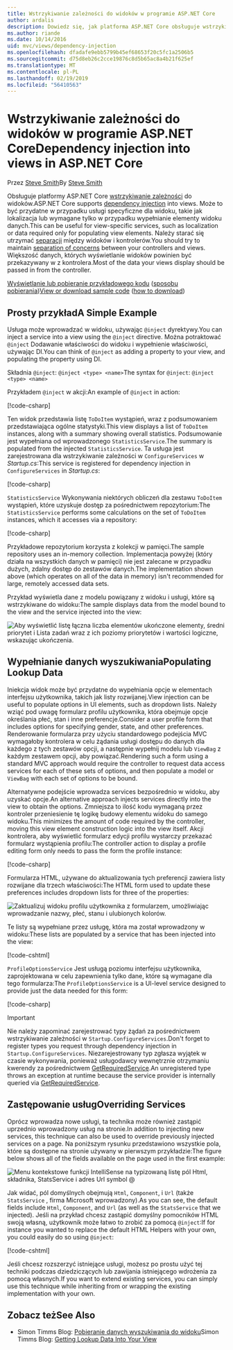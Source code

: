 ```yaml
---
title: Wstrzykiwanie zależności do widoków w programie ASP.NET Core
author: ardalis
description: Dowiedz się, jak platforma ASP.NET Core obsługuje wstrzykiwanie zależności do widoków MVC.
ms.author: riande
ms.date: 10/14/2016
uid: mvc/views/dependency-injection
ms.openlocfilehash: dfadafe9ebb5799b45ef68653f20c5fc1a2506b5
ms.sourcegitcommit: d75d8eb26c2cce19876c8d5b65ac8a4b21f625ef
ms.translationtype: MT
ms.contentlocale: pl-PL
ms.lasthandoff: 02/19/2019
ms.locfileid: "56410563"
---
```

# <a name="dependency-injection-into-views-in-aspnet-core"></a><span data-ttu-id="e152e-103">Wstrzykiwanie zależności do widoków w programie ASP.NET Core</span><span class="sxs-lookup"><span data-stu-id="e152e-103">Dependency injection into views in ASP.NET Core</span></span>

<span data-ttu-id="e152e-104">Przez [Steve Smith](https://ardalis.com/)</span><span class="sxs-lookup"><span data-stu-id="e152e-104">By [Steve Smith](https://ardalis.com/)</span></span>

<span data-ttu-id="e152e-105">Obsługuje platformy ASP.NET Core [wstrzykiwanie zależności](xref:fundamentals/dependency-injection) do widoków.</span><span class="sxs-lookup"><span data-stu-id="e152e-105">ASP.NET Core supports [dependency injection](xref:fundamentals/dependency-injection) into views.</span></span> <span data-ttu-id="e152e-106">Może to być przydatne w przypadku usługi specyficzne dla widoku, takie jak lokalizacja lub wymagane tylko w przypadku wypełnianie elementy widoku danych.</span><span class="sxs-lookup"><span data-stu-id="e152e-106">This can be useful for view-specific services, such as localization or data required only for populating view elements.</span></span> <span data-ttu-id="e152e-107">Należy starać się utrzymać [separacji](/dotnet/standard/modern-web-apps-azure-architecture/architectural-principles#separation-of-concerns) między widoków i kontrolerów.</span><span class="sxs-lookup"><span data-stu-id="e152e-107">You should try to maintain [separation of concerns](/dotnet/standard/modern-web-apps-azure-architecture/architectural-principles#separation-of-concerns) between your controllers and views.</span></span> <span data-ttu-id="e152e-108">Większość danych, których wyświetlanie widoków powinien być przekazywany w z kontrolera.</span><span class="sxs-lookup"><span data-stu-id="e152e-108">Most of the data your views display should be passed in from the controller.</span></span>

<span data-ttu-id="e152e-109">[Wyświetlanie lub pobieranie przykładowego kodu](https://github.com/aspnet/Docs/tree/master/aspnetcore/mvc/views/dependency-injection/sample) ([sposobu pobierania](xref:index#how-to-download-a-sample))</span><span class="sxs-lookup"><span data-stu-id="e152e-109">[View or download sample code](https://github.com/aspnet/Docs/tree/master/aspnetcore/mvc/views/dependency-injection/sample) ([how to download](xref:index#how-to-download-a-sample))</span></span>

## <a name="a-simple-example"></a><span data-ttu-id="e152e-110">Prosty przykład</span><span class="sxs-lookup"><span data-stu-id="e152e-110">A Simple Example</span></span>

<span data-ttu-id="e152e-111">Usługa może wprowadzać w widoku, używając `@inject` dyrektywy.</span><span class="sxs-lookup"><span data-stu-id="e152e-111">You can inject a service into a view using the `@inject` directive.</span></span> <span data-ttu-id="e152e-112">Można potraktować `@inject` Dodawanie właściwości do widoku i wypełnienie właściwości, używając DI.</span><span class="sxs-lookup"><span data-stu-id="e152e-112">You can think of `@inject` as adding a property to your view, and populating the property using DI.</span></span>

<span data-ttu-id="e152e-113">Składnia `@inject`: `@inject <type> <name>`</span><span class="sxs-lookup"><span data-stu-id="e152e-113">The syntax for `@inject`: `@inject <type> <name>`</span></span>

<span data-ttu-id="e152e-114">Przykładem `@inject` w akcji:</span><span class="sxs-lookup"><span data-stu-id="e152e-114">An example of `@inject` in action:</span></span>

[!code-csharp[](../../mvc/views/dependency-injection/sample/src/ViewInjectSample/Views/ToDo/Index.cshtml?highlight=4,5,15,16,17)]

<span data-ttu-id="e152e-115">Ten widok przedstawia listę `ToDoItem` wystąpień, wraz z podsumowaniem przedstawiająca ogólne statystyki.</span><span class="sxs-lookup"><span data-stu-id="e152e-115">This view displays a list of `ToDoItem` instances, along with a summary showing overall statistics.</span></span> <span data-ttu-id="e152e-116">Podsumowanie jest wypełniana od wprowadzonego `StatisticsService`.</span><span class="sxs-lookup"><span data-stu-id="e152e-116">The summary is populated from the injected `StatisticsService`.</span></span> <span data-ttu-id="e152e-117">Ta usługa jest zarejestrowana dla wstrzykiwanie zależności w `ConfigureServices` w *Startup.cs*:</span><span class="sxs-lookup"><span data-stu-id="e152e-117">This service is registered for dependency injection in `ConfigureServices` in *Startup.cs*:</span></span>

[!code-csharp[](../../mvc/views/dependency-injection/sample/src/ViewInjectSample/Startup.cs?highlight=6,7&range=15-22)]

<span data-ttu-id="e152e-118">`StatisticsService` Wykonywania niektórych obliczeń dla zestawu `ToDoItem` wystąpień, które uzyskuje dostęp za pośrednictwem repozytorium:</span><span class="sxs-lookup"><span data-stu-id="e152e-118">The `StatisticsService` performs some calculations on the set of `ToDoItem` instances, which it accesses via a repository:</span></span>

[!code-csharp[](../../mvc/views/dependency-injection/sample/src/ViewInjectSample/Model/Services/StatisticsService.cs?highlight=15,20,25)]

<span data-ttu-id="e152e-119">Przykładowe repozytorium korzysta z kolekcji w pamięci.</span><span class="sxs-lookup"><span data-stu-id="e152e-119">The sample repository uses an in-memory collection.</span></span> <span data-ttu-id="e152e-120">Implementacja powyżej (który działa na wszystkich danych w pamięci) nie jest zalecane w przypadku dużych, zdalny dostęp do zestawów danych.</span><span class="sxs-lookup"><span data-stu-id="e152e-120">The implementation shown above (which operates on all of the data in memory) isn't recommended for large, remotely accessed data sets.</span></span>

<span data-ttu-id="e152e-121">Przykład wyświetla dane z modelu powiązany z widoku i usługi, które są wstrzykiwane do widoku:</span><span class="sxs-lookup"><span data-stu-id="e152e-121">The sample displays data from the model bound to the view and the service injected into the view:</span></span>

![Aby wyświetlić listę łączna liczba elementów ukończone elementy, średni priorytet i Lista zadań wraz z ich poziomy priorytetów i wartości logiczne, wskazując ukończenia.](dependency-injection/_static/screenshot.png)

## <a name="populating-lookup-data"></a><span data-ttu-id="e152e-123">Wypełnianie danych wyszukiwania</span><span class="sxs-lookup"><span data-stu-id="e152e-123">Populating Lookup Data</span></span>

<span data-ttu-id="e152e-124">Iniekcja widok może być przydatne do wypełniania opcje w elementach interfejsu użytkownika, takich jak listy rozwijanej.</span><span class="sxs-lookup"><span data-stu-id="e152e-124">View injection can be useful to populate options in UI elements, such as dropdown lists.</span></span> <span data-ttu-id="e152e-125">Należy wziąć pod uwagę formularz profilu użytkownika, która obejmuje opcje określania płeć, stan i inne preferencje.</span><span class="sxs-lookup"><span data-stu-id="e152e-125">Consider a user profile form that includes options for specifying gender, state, and other preferences.</span></span> <span data-ttu-id="e152e-126">Renderowanie formularza przy użyciu standardowego podejścia MVC wymagałoby kontrolera w celu żądania usługi dostępu do danych dla każdego z tych zestawów opcji, a następnie wypełnij modelu lub `ViewBag` z każdym zestawem opcji, aby powiązać.</span><span class="sxs-lookup"><span data-stu-id="e152e-126">Rendering such a form using a standard MVC approach would require the controller to request data access services for each of these sets of options, and then populate a model or `ViewBag` with each set of options to be bound.</span></span>

<span data-ttu-id="e152e-127">Alternatywne podejście wprowadza services bezpośrednio w widoku, aby uzyskać opcje.</span><span class="sxs-lookup"><span data-stu-id="e152e-127">An alternative approach injects services directly into the view to obtain the options.</span></span> <span data-ttu-id="e152e-128">Zmniejsza to ilość kodu wymaganą przez kontroler przeniesienie tę logikę budowy elementu widoku do samego widoku.</span><span class="sxs-lookup"><span data-stu-id="e152e-128">This minimizes the amount of code required by the controller, moving this view element construction logic into the view itself.</span></span> <span data-ttu-id="e152e-129">Akcji kontrolera, aby wyświetlić formularz edycji profilu wystarczy przekazać formularz wystąpienia profilu:</span><span class="sxs-lookup"><span data-stu-id="e152e-129">The controller action to display a profile editing form only needs to pass the form the profile instance:</span></span>

[!code-csharp[](../../mvc/views/dependency-injection/sample/src/ViewInjectSample/Controllers/ProfileController.cs?highlight=9,19)]

<span data-ttu-id="e152e-130">Formularza HTML, używane do aktualizowania tych preferencji zawiera listy rozwijane dla trzech właściwości:</span><span class="sxs-lookup"><span data-stu-id="e152e-130">The HTML form used to update these preferences includes dropdown lists for three of the properties:</span></span>

![Zaktualizuj widoku profilu użytkownika z formularzem, umożliwiając wprowadzanie nazwy, płeć, stanu i ulubionych kolorów.](dependency-injection/_static/updateprofile.png)

<span data-ttu-id="e152e-132">Te listy są wypełniane przez usługę, która ma został wprowadzony w widoku:</span><span class="sxs-lookup"><span data-stu-id="e152e-132">These lists are populated by a service that has been injected into the view:</span></span>

[!code-cshtml[](../../mvc/views/dependency-injection/sample/src/ViewInjectSample/Views/Profile/Index.cshtml?highlight=4,16,17,21,22,26,27)]

<span data-ttu-id="e152e-133">`ProfileOptionsService` Jest usługą poziomu interfejsu użytkownika, zaprojektowana w celu zapewnienia tylko dane, które są wymagane dla tego formularza:</span><span class="sxs-lookup"><span data-stu-id="e152e-133">The `ProfileOptionsService` is a UI-level service designed to provide just the data needed for this form:</span></span>

[!code-csharp[](../../mvc/views/dependency-injection/sample/src/ViewInjectSample/Model/Services/ProfileOptionsService.cs?highlight=7,13,24)]

> [!IMPORTANT]
> <span data-ttu-id="e152e-134">Nie należy zapominać zarejestrować typy żądań za pośrednictwem wstrzykiwanie zależności w `Startup.ConfigureServices`.</span><span class="sxs-lookup"><span data-stu-id="e152e-134">Don't forget to register types you request through dependency injection in `Startup.ConfigureServices`.</span></span> <span data-ttu-id="e152e-135">Niezarejestrowany typ zgłasza wyjątek w czasie wykonywania, ponieważ usługodawcy wewnętrznie otrzymaniu kwerendy za pośrednictwem [GetRequiredService](/dotnet/api/microsoft.extensions.dependencyinjection.serviceproviderserviceextensions.getrequiredservice).</span><span class="sxs-lookup"><span data-stu-id="e152e-135">An unregistered type throws an exception at runtime because the service provider is internally queried via [GetRequiredService](/dotnet/api/microsoft.extensions.dependencyinjection.serviceproviderserviceextensions.getrequiredservice).</span></span>

## <a name="overriding-services"></a><span data-ttu-id="e152e-136">Zastępowanie usług</span><span class="sxs-lookup"><span data-stu-id="e152e-136">Overriding Services</span></span>

<span data-ttu-id="e152e-137">Oprócz wprowadza nowe usługi, ta technika może również zastąpić uprzednio wprowadzony usług na stronie.</span><span class="sxs-lookup"><span data-stu-id="e152e-137">In addition to injecting new services, this technique can also be used to override previously injected services on a page.</span></span> <span data-ttu-id="e152e-138">Na poniższym rysunku przedstawiono wszystkie pola, które są dostępne na stronie używany w pierwszym przykładzie:</span><span class="sxs-lookup"><span data-stu-id="e152e-138">The figure below shows all of the fields available on the page used in the first example:</span></span>

![Menu kontekstowe funkcji IntelliSense na typizowaną listę pól Html, składnika, StatsService i adres Url symbol @](dependency-injection/_static/razor-fields.png)

<span data-ttu-id="e152e-140">Jak widać, pól domyślnych obejmują `Html`, `Component`, i `Url` (także `StatsService` , firma Microsoft wprowadzony).</span><span class="sxs-lookup"><span data-stu-id="e152e-140">As you can see, the default fields include `Html`, `Component`, and `Url` (as well as the `StatsService` that we injected).</span></span> <span data-ttu-id="e152e-141">Jeśli na przykład chcesz zastąpić domyślny pomocników HTML swoją własną, użytkownik może łatwo to zrobić za pomocą `@inject`:</span><span class="sxs-lookup"><span data-stu-id="e152e-141">If for instance you wanted to replace the default HTML Helpers with your own, you could easily do so using `@inject`:</span></span>

[!code-cshtml[](../../mvc/views/dependency-injection/sample/src/ViewInjectSample/Views/Helper/Index.cshtml?highlight=3,11)]

<span data-ttu-id="e152e-142">Jeśli chcesz rozszerzyć istniejące usługi, możesz po prostu użyć tej techniki podczas dziedziczących lub zawijania istniejącego wdrożenia za pomocą własnych.</span><span class="sxs-lookup"><span data-stu-id="e152e-142">If you want to extend existing services, you can simply use this technique while inheriting from or wrapping the existing implementation with your own.</span></span>

## <a name="see-also"></a><span data-ttu-id="e152e-143">Zobacz też</span><span class="sxs-lookup"><span data-stu-id="e152e-143">See Also</span></span>

* <span data-ttu-id="e152e-144">Simon Timms Blog: [Pobieranie danych wyszukiwania do widoku](http://blog.simontimms.com/2015/06/09/getting-lookup-data-into-you-view/)</span><span class="sxs-lookup"><span data-stu-id="e152e-144">Simon Timms Blog: [Getting Lookup Data Into Your View](http://blog.simontimms.com/2015/06/09/getting-lookup-data-into-you-view/)</span></span>
